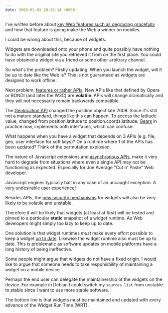 ```yaml
---
date: 2009-02-01 20:26:14 +0000
---
```


I've written before about [key Web features such as degrading
gracefully](http://natalian.org/archives/2008/09/16/3-reasons-why-the-web-platform-will-not-fragment-on-mobiles/)
and how that feature is going make the Web a winner on mobiles.

I could be wrong about this, because of widgets.

Widgets are downloaded onto your phone and quite possibly have nothing to do
with the original site you retrieved it from on the first place. You could have
obtained a widget via a friend or some other arbitrary channel.

So what's the problem? Firstly updating. When you launch the widget, will it be
up to date like the Web is? This is not guaranteed as widgets are designed to
work offline.

Next problem, [features or rather
APIs](http://dev.w3.org/2006/waf/widgets/#the-feature-element). New APIs like
that defined by Opera or BONDI (and later the W3C) are **volatile**. APIs will
change dramatically and they will not necessarily remain backwards
compatible.

The [Geolocation API](http://dev.w3.org/geo/api/) changed the position object
late 2008. Since it's still not a mature standard, things like this can happen.
To access the latitude value, changed from position.latitude to
position.coords.latitude. [Gears](http://gears.google.com/) in practice now,
implements both interfaces, which can confuse.


What happens when you have a widget that depends on 3 APIs (e.g. file, geo,
user interface for soft keys)? On a runtime where 1 of the APIs has been
updated? Think of the permutation explosion.

The nature of Javascript extensions and [asynchronous
APIs](http://dev.w3.org/geo/api/), make it very hard to degrade from situations
where even a single API may not be functioning as expected. Especially for Joe
Average "Cut n' Paste" Web developer.

Javascript engines typically halt in any case of an uncaught exception. A very
undesirable user experience!

Besides APIs, the [new security
mechanisms](http://www.w3.org/TR/widgets-digsig/) for widgets will also be very
likely to be volatile and unstable.

Therefore it will be likely that widgets (at least at first) will be tested and
pinned to a particular **static** snapshot of a widget runtime. As Web
developers might simply too lazy to keep up to date.

One solution is that widget runtimes _must_ make every effort possible to keep
a widget [up to date](http://dev.w3.org/2006/waf/widgets/#the-update-element).
Likewise the widget runtime also must be up to date. This is problematic as
software updates on mobile platforms have a long history of being ineffective.

Some people might argue that widgets do not have a fixed origin. I would like
to argue that someone needs to take responsibility of maintaining a widget on a
mobile device.

Perhaps the end user can delegate the maintainership of the widgets on the
device. For example in Debian I could switch my `sources.list` from unstable to
stable since I want to use more stable software.

The bottom line is that widgets must be maintained and updated with every
advance of the Widget Run Time (WRT).
